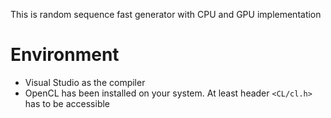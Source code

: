 
This is random sequence fast generator with CPU and GPU implementation

# Environment
- Visual Studio as the compiler
- OpenCL has been installed on your system. At least header `<CL/cl.h>` has to be accessible

